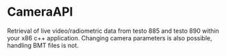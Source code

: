 # CameraAPI
Retrieval of live video/radiometric data from testo 885 and testo 890 within your x86 c++ application. 
Changing camera parameters is also possible, handling BMT files is not.
